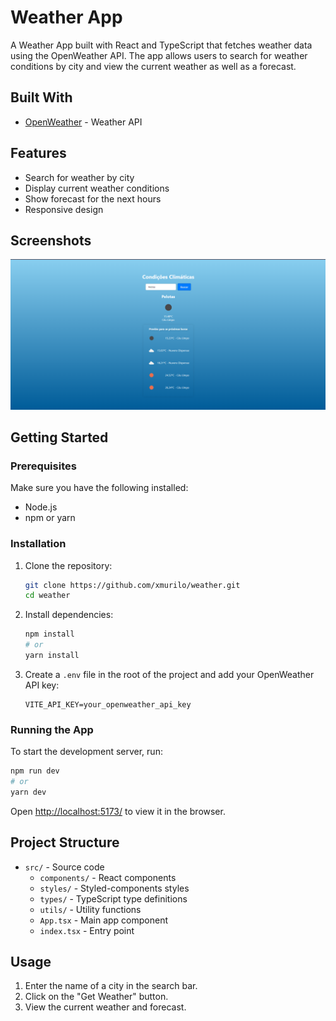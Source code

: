 # Weather App

A Weather App built with React and TypeScript that fetches weather data using the OpenWeather API. The app allows users to search for weather conditions by city and view the current weather as well as a forecast.

## Built With

- [OpenWeather](https://openweathermap.org/) - Weather API

## Features

- Search for weather by city
- Display current weather conditions
- Show forecast for the next hours
- Responsive design

## Screenshots

![alt text](image.png)

## Getting Started

### Prerequisites

Make sure you have the following installed:

- Node.js
- npm or yarn

### Installation

1. Clone the repository:

   ```bash
   git clone https://github.com/xmurilo/weather.git
   cd weather
   ```

2. Install dependencies:

   ```bash
   npm install
   # or
   yarn install
   ```

3. Create a `.env` file in the root of the project and add your OpenWeather API key:

   ```env
   VITE_API_KEY=your_openweather_api_key
   ```

### Running the App

To start the development server, run:

```bash
npm run dev
# or
yarn dev
```

Open [http://localhost:5173/](http://localhost:5173/) to view it in the browser.

## Project Structure

- `src/` - Source code
  - `components/` - React components
  - `styles/` - Styled-components styles
  - `types/` - TypeScript type definitions
  - `utils/` - Utility functions
  - `App.tsx` - Main app component
  - `index.tsx` - Entry point

## Usage

1. Enter the name of a city in the search bar.
2. Click on the "Get Weather" button.
3. View the current weather and forecast.

